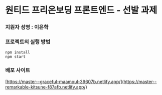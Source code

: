 # 원티드 프리온보딩 프론트엔드 - 선발 과제
### 지원자 성명 : 이은학
### 프로젝트의 실행 방법
`npm install`  
`npm start`
### 배포 사이트
[https://master--graceful-maamoul-39607b.netlify.app/](https://master--remarkable-kitsune-f87afb.netlify.app/)
